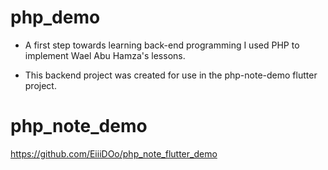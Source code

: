 # php_demo

- A first step towards learning back-end programming
  I used PHP to implement Wael Abu Hamza's lessons.

- This backend project was created for use in the php-note-demo flutter project.

# php_note_demo

https://github.com/EiiiDOo/php_note_flutter_demo
